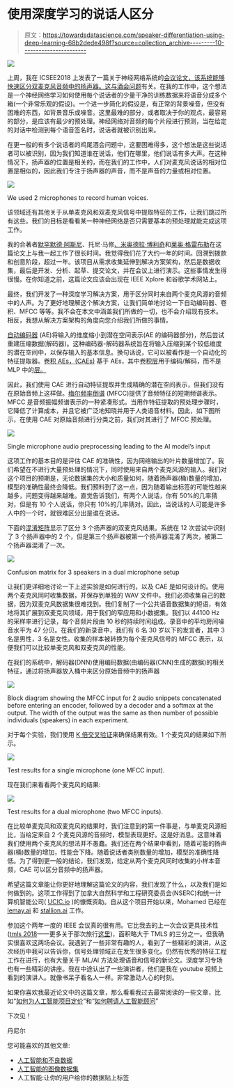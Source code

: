 # 使用深度学习的说话人区分

> 原文：<https://towardsdatascience.com/speaker-differentiation-using-deep-learning-68b2dede498f?source=collection_archive---------10----------------------->

![](img/a08015874671308db10e3ac9131fedb6.png)

上周，我在 ICSEE2018 上发表了一篇关于神经网络系统的[会议论文，该系统能够快速区分双麦克风音频中的扬声器。这与](https://www.ieee.org.il/icsee-2018/)[酒会问题](https://www.youtube.com/watch?v=Qj5ltrAFric)有关。在我的工作中，这个想法是一个神经网络学习如何使用每个说话者的少量干净的训练数据来将语音分成多个箱(一个非常乐观的假设)。一个进一步简化的假设是，有正常的背景噪音，但没有困难的东西，如背景音乐或噪音。这里最难的部分，或者取决于你的观点，最容易的部分，是应该有最少的预处理。神经网络对音频的每个片段进行预测，当在给定的对话中检测到每个语音签名时，说话者就被识别出来。

在更一般的有多个说话者的鸡尾酒会问题中，这要困难得多，这个想法是这些说话者可以被识别，因为我们知道谁在说话，他们在哪里，他们说话有多大声。在这种情况下，扬声器的位置是相关的，而在我们的工作中，人们对麦克风说话的相对位置是相似的，因此我们专注于扬声器的声音，而不是声音的力量或相对位置。

![](img/ce2b3fa5893fcc08f2f50fc564893f4f.png)

We used 2 microphones to record human voices.

该领域还有其他关于从单麦克风和双麦克风信号中提取特征的工作，让我们跳过所有这些。我们的目标是看看某一种神经网络是否只需要基本的预处理就能完成这项工作。

我的合著者[默罕默德·阿斯尼](https://ca.linkedin.com/in/mohamed-asni)、托尼·马修[、米奥德拉·博利奇](http://www.site.uottawa.ca/~mbolic/)和[莱奥·格雷布勒](https://medium.com/u/136fa39ffeba?source=post_page-----68b2dede498f--------------------------------)在这篇论文上与我一起工作了很长时间。我觉得我们花了大约一年的时间。回溯到拨款和创意阶段，超过一年。该项目从需求收集延伸到解决方案架构，然后是数据收集，最后是开发、分析、起草、提交论文，并在会议上进行演示。这些事情发生得很慢。在你知道之前，这篇论文应该会出现在 IEEE Xplore 和谷歌学术网站上。

最终，我们开发了一种深度学习解决方案，用于区分同时来自两个麦克风源的音频中的人声。为了更好地理解这个解决方案，让我们简单地讨论一下自动编码器、卷积、MFCC 等等。我不会在本文中涵盖我们所做的一切，也不会介绍现有技术。相反，我想从解决方案架构的角度向您介绍我们所做的事情。

[自动编码器](https://en.wikipedia.org/wiki/Autoencoder) (AE)将输入的维度缩小到潜在空间表示(AE 的编码器部分)，然后尝试重建压缩数据(解码器)。这种编码器-解码器系统旨在将输入压缩到某个较低维度的潜在空间中，以保存输入的基本信息。换句话说，它可以被看作是一个自动化的特征提取器。[卷积 AEs，(CAEs)](https://link.springer.com/chapter/10.1007%2F978-3-642-21735-7_7) 基于 AEs，其中[卷积层](https://en.wikipedia.org/wiki/Convolutional_neural_network)用于编码/解码，而不是 MLP 中的[层。](https://en.wikipedia.org/wiki/Multilayer_perceptron)

因此，我们使用 CAE 进行自动特征提取并生成精确的潜在空间表示，但我们没有在原始音频上这样做。[梅尔频率倒谱](https://en.wikipedia.org/wiki/Mel-frequency_cepstrum) (MFCC)提供了音频特征的短期频谱表示。MFCC 是音频振幅频谱表示的一种紧凑形式。当用作特征提取的预处理步骤时，它降低了计算成本，并且它被广泛地知晓并用于人类语音材料。因此，如下图所示，在使用 CAE 对原始音频进行分类之前，我们对其进行了 MFCC 预处理。

![](img/fa69a62e68fd1140dc9a501caef05ab8.png)

Single microphone audio preprocessing leading to the AI model’s input

这项工作的基本目的是评估 CAE 的准确性，因为网络输出的叶片数量增加了。我们希望在不进行大量预处理的情况下，同时使用来自两个麦克风源的输入。我们对这个项目的预期是，无论数据集的大小和质量如何，随着扬声器(桶)数量的增加，模型的准确性最终会降低。我们预料到了这一点，因为随着输出标签的可能性越来越多，问题变得越来越难。直觉告诉我们，有两个人说话，你有 50%的几率猜对，但是有 10 个人说话，你只有 10%的几率猜对。因此，当说话的人可能是许多人中的一个时，就很难区分出是谁在说话。

下面的[混淆矩阵](https://scikit-learn.org/stable/auto_examples/model_selection/plot_confusion_matrix.html#sphx-glr-auto-examples-model-selection-plot-confusion-matrix-py)显示了区分 3 个扬声器的双麦克风结果。系统在 12 次尝试中识别了 3 个扬声器中的 2 个，但是第三个扬声器被第一个扬声器混淆了两次，被第二个扬声器混淆了一次。

![](img/6fdc7b1487705da748a0e45894e09fba.png)

Confusion matrix for 3 speakers in a dual microphone setup

让我们更详细地讨论一下上述实验是如何进行的，以及 CAE 是如何设计的。使用两个麦克风同时收集数据，并保存到单独的 WAV 文件中。我们必须收集自己的数据，因为双麦克风数据集很难找到。我们复制了一个公共语音数据集的短语，有效地将其扩展到双麦克风领域，用于我们的窄应用和小数据集。我们以 44100 Hz 的采样率进行记录，每个音频片段由 10 秒的持续时间组成。录音中的平均房间噪音水平为 47 分贝。在我们的新录音中，我们有 6 名 30 岁以下的发言者，其中 3 名是男性，3 名是女性。收集的样本被转换为每个麦克风信号的 MFCC 表示，以便我们可以比较单麦克风和双麦克风的性能。

在我们的系统中，解码器(DNN)使用编码数据(由编码器(CNN)生成的数据)的相关特征，通过将扬声器放入桶中来区分原始音频中的扬声器

![](img/123d8bb6b92e3fa2b4dff2b501e94a3e.png)

Block diagram showing the MFCC input for 2 audio snippets concatenated before entering an encoder, followed by a decoder and a softmax at the output. The width of the output was the same as then number of possible individuals (speakers) in each experiment.

对于每个实验，我们使用 [K 倍交叉验证](https://scikit-learn.org/stable/auto_examples/model_selection/plot_cv_indices.html#sphx-glr-auto-examples-model-selection-plot-cv-indices-py)来确保结果有效。1 个麦克风的结果如下所示。

![](img/7ba81d3371922eabaf89b02e92cf7862.png)

Test results for a single microphone (one MFCC input).

现在我们来看看两个麦克风的结果:

![](img/5fe15724d9742329c8b7e2570be6e150.png)

Test results for a dual microphone (two MFCC inputs).

在比较单麦克风和双麦克风的结果时，我们注意到的第一件事是，与单麦克风源相比，当给定来自 2 个麦克风源的音频时，模型表现更好。这是好消息。这意味着我们使用两个麦克风的想法并不愚蠢。我们还在两个结果中看到，随着可能的扬声器(桶)数量的增加，性能会下降。随着说话者类别数量的增加，模型的准确性降低。为了得到更一般的结论，我们发现，给定从两个麦克风同时收集的小样本音频，CAE 可以区分音频中的扬声器。

希望这篇文章能让你更好地理解这篇论文的内容，我们发现了什么，以及我们是如何做到的。这项工作得到了加拿大自然科学和工程研究委员会(NSERC)和统一计算机智能公司( [UCIC.io](http://www.ucic.io/) )的慷慨资助。自从这个项目开始以来，Mohamed 已经在 [lemay.ai](http://lemay.ai) 和 [stallion.ai](https://stallion.ai/en/team) 工作。

参加这个两年一度的 IEEE 会议真的很有用。它比我去的上一次会议更具技术性([tmls 2018](https://torontomachinelearning.com/)——更多关于那次旅行[这里](/pitching-artificial-intelligence-to-business-people-f8ddd8fb2da2))，面积略大于 TMLS 的三分之一。但我确实很喜欢这两场会议。我遇到了一些非常有趣的人，看到了一些精彩的演讲，从这次经历中我可以告诉你，信号处理领域正在发生很多变化。仍然有优秀的特征工程工作在进行，也有大量关于 ML/AI 方法处理语音和信号的新论文。深度学习专场也有一些精彩的讲座。我在中途认出了一些演讲者，他们是我在 youtube 视频上看到的演讲人。就像书呆子看名人一样。非常激动人心的时刻。

如果你喜欢我最近论文中的这篇文章，那么看看我过去最常阅读的一些文章，比如“[如何为人工智能项目定价](https://medium.com/towards-data-science/how-to-price-an-ai-project-f7270cb630a4)”和“[如何聘请人工智能顾问](https://medium.com/towards-data-science/why-hire-an-ai-consultant-50e155e17b39)”

下次见！

丹尼尔

您可能喜欢的其他文章:

*   [人工智能和不良数据](/artificial-intelligence-and-bad-data-fbf2564c541a)
*   [人工智能的图像数据集](/image-datasets-for-artificial-intelligence-bbb12615edd7)
*   人工智能:让你的用户给你的数据贴上标签